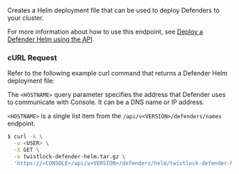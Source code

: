 Creates a Helm deployment file  that can be used to deploy Defenders to your cluster.

For more information about how to use this endpoint, see
[Deploy a Defender Helm using the API](https://docs.twistlock.com/docs/19.07/install/install_kubernetes.html#install-twistlock-with-helm-charts).

### cURL Request

Refer to the following example curl command that returns a Defender Helm deployment file:

The `<HOSTNAME>` query parameter specifies the address that Defender uses to communicate with Console.
It can be a DNS name or IP address.

`<HOSTNAME>` is a single list item from the `/api/v<VERSION>/defenders/names` endpoint.

```bash
$ curl -k \
  -u <USER> \
  -X GET \
  -o twistlock-defender-helm.tar.gz \
  'https://<CONSOLE>/api/v<VERSION>/defenders/helm/twistlock-defender-helm.tar.gz?consoleaddr=<HOSTNAME>&namespace=twistlock&orchestration=kubernetes'
```
